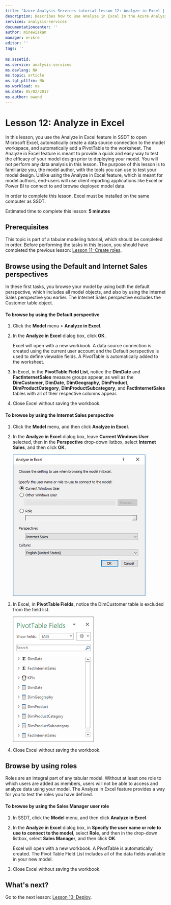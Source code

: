 ```yaml
---
title: "Azure Analysis Services tutorial lesson 12: Analyze in Excel | Microsoft Docs"
description: Describes how to use Analyze in Excel in the Azure Analysis Services tutorial project. 
services: analysis-services
documentationcenter: ''
author: minewiskan
manager: erikre
editor: ''
tags: ''

ms.assetid: 
ms.service: analysis-services
ms.devlang: NA
ms.topic: article
ms.tgt_pltfrm: NA
ms.workload: na
ms.date: 05/02/2017
ms.author: owend
---
```

# Lesson 12: Analyze in Excel
In this lesson, you use the Analyze in Excel feature in SSDT to open Microsoft Excel, automatically create a data source connection to the model workspace, and automatically add a PivotTable to the worksheet. The Analyze in Excel feature is meant to provide a quick and easy way to test the efficacy of your model design prior to deploying your model. You will not perform any data analysis in this lesson. The purpose of this lesson is to familiarize you, the model author, with the tools you can use to test your model design. Unlike using the Analyze in Excel feature, which is meant for model authors, end-users will use client reporting applications like Excel or Power BI to connect to and browse deployed model data.  
  
In order to complete this lesson, Excel must be installed on the same computer as SSDT.
  
Estimated time to complete this lesson: **5 minutes**  
  
## Prerequisites  
This topic is part of a tabular modeling tutorial, which should be completed in order. Before performing the tasks in this lesson, you should have completed the previous lesson: [Lesson 11: Create roles](../tutorials/aas-lesson-11-create-roles.md).  
  
## Browse using the Default and Internet Sales perspectives  
In these first tasks, you browse your model by using both the default perspective, which includes all model objects, and also by using the Internet Sales perspective you earlier. The Internet Sales perspective excludes the Customer table object.  
  
#### To browse by using the Default perspective  
  
1.  Click the **Model** menu > **Analyze in Excel**.  
  
2.  In the **Analyze in Excel** dialog box, click **OK**.  
  
    Excel will open with a new workbook. A data source connection is created using the current user account and the Default perspective is used to define viewable fields. A PivotTable is automatically added to the worksheet.  
  
3.  In Excel, in the **PivotTable Field List**, notice the **DimDate** and **FactInternetSales** measure groups appear, as well as the **DimCustomer**, **DimDate**, **DimGeography**, **DimProduct**, **DimProductCategory**, **DimProductSubcategory**, and **FactInternetSales** tables with all of their respective columns appear.  
  
4.  Close Excel without saving the workbook.  
  
#### To browse by using the Internet Sales perspective  
  
1.  Click the **Model** menu, and then click **Analyze in Excel**.  
  
2.  In the **Analyze in Excel** dialog box, leave **Current Windows User** selected, then in the **Perspective** drop-down listbox, select **Internet Sales**, and then click **OK**. 
    
    ![aas-lesson12-perspective](../tutorials/media/aas-lesson12-perspective.png)
    
3.  In Excel, in **PivotTable Fields**, notice the DimCustomer table is excluded from the field list.  
    
    ![aas-lesson12-fields](../tutorials/media/aas-lesson12-fields.png)
    
4.  Close Excel without saving the workbook.  
  
## Browse by using roles  
Roles are an integral part of any tabular model. Without at least one role to which users are added as members, users will not be able to access and analyze data using your model. The Analyze in Excel feature provides a way for you to test the roles you have defined.  
  
#### To browse by using the Sales Manager user role  
  
1.  In SSDT, click the **Model** menu, and then click **Analyze in Excel**.  
  
2.  In the **Analyze in Excel** dialog box, in **Specify the user name or role to use to connect to the model**, select **Role**, and then in the drop-down listbox, select **Sales Manager**, and then click **OK**.  
  
    Excel will open with a new workbook. A PivotTable is automatically created. The Pivot Table Field List includes all of the data fields available in your new model.  
      
3.  Close Excel without saving the workbook.  
  
## What's next?
Go to the next lesson: [Lesson 13: Deploy](../tutorials/aas-lesson-13-deploy.md).

  
  
  
